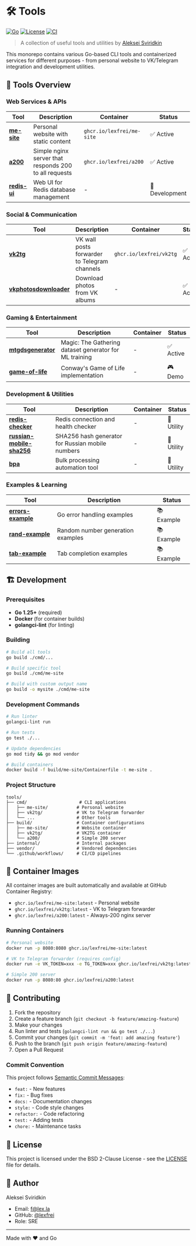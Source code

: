 # 🛠️ Tools

[![Go](https://img.shields.io/badge/Go-1.25.1-00ADD8?style=flat&logo=go)](https://golang.org/)
[![License](https://img.shields.io/badge/License-BSD--2--Clause-blue.svg)](LICENSE)
[![CI](https://github.com/lexfrei/tools/workflows/Lint%20Go/badge.svg)](https://github.com/lexfrei/tools/actions)

> A collection of useful tools and utilities by [Aleksei Sviridkin](https://github.com/lexfrei)

This monorepo contains various Go-based CLI tools and containerized services for different purposes - from personal website to VK/Telegram integration and development utilities.

## 🚀 Tools Overview

### Web Services & APIs

| Tool | Description | Container | Status |
|------|-------------|-----------|--------|
| **[me-site](cmd/me-site/)** | Personal website with static content | `ghcr.io/lexfrei/me-site` | ✅ Active |
| **[a200](build/a200/)** | Simple nginx server that responds 200 to all requests | `ghcr.io/lexfrei/a200` | ✅ Active |
| **[redis-ui](cmd/redis-ui/)** | Web UI for Redis database management | - | 🔧 Development |

### Social & Communication

| Tool | Description | Container | Status |
|------|-------------|-----------|--------|
| **[vk2tg](cmd/vk2tg/)** | VK wall posts forwarder to Telegram channels | `ghcr.io/lexfrei/vk2tg` | ✅ Active |
| **[vkphotosdownloader](cmd/vkphotosdownloader/)** | Download photos from VK albums | - | ✅ Active |

### Gaming & Entertainment

| Tool | Description | Container | Status |
|------|-------------|-----------|--------|
| **[mtgdsgenerator](cmd/mtgdsgenerator/)** | Magic: The Gathering dataset generator for ML training | - | ✅ Active |
| **[game-of-life](cmd/game-of-life/)** | Conway's Game of Life implementation | - | 🎮 Demo |

### Development & Utilities

| Tool | Description | Container | Status |
|------|-------------|-----------|--------|
| **[redis-checker](cmd/redis-checker/)** | Redis connection and health checker | - | 🔧 Utility |
| **[russian-mobile-sha256](cmd/russian-mobile-sha256/)** | SHA256 hash generator for Russian mobile numbers | - | 🔧 Utility |
| **[bpa](cmd/bpa/)** | Bulk processing automation tool | - | 🔧 Utility |

### Examples & Learning

| Tool | Description | Status |
|------|-------------|--------|
| **[errors-example](cmd/errors-example/)** | Go error handling examples | 📚 Example |
| **[rand-example](cmd/rand-example/)** | Random number generation examples | 📚 Example |
| **[tab-example](cmd/tab-example/)** | Tab completion examples | 📚 Example |

## 🏗️ Development

### Prerequisites

- **Go 1.25+** (required)
- **Docker** (for container builds)
- **golangci-lint** (for linting)

### Building

```bash
# Build all tools
go build ./cmd/...

# Build specific tool
go build ./cmd/me-site

# Build with custom output name
go build -o mysite ./cmd/me-site
```

### Development Commands

```bash
# Run linter
golangci-lint run

# Run tests
go test ./...

# Update dependencies
go mod tidy && go mod vendor

# Build containers
docker build -f build/me-site/Containerfile -t me-site .
```

### Project Structure

```text
tools/
├── cmd/                    # CLI applications
│   ├── me-site/           # Personal website
│   ├── vk2tg/             # VK to Telegram forwarder
│   └── ...                # Other tools
├── build/                 # Container configurations
│   ├── me-site/           # Website container
│   ├── vk2tg/             # VK2TG container
│   └── a200/              # Simple 200 server
├── internal/              # Internal packages
├── vendor/                # Vendored dependencies
└── .github/workflows/     # CI/CD pipelines
```

## 🐳 Container Images

All container images are built automatically and available at GitHub Container Registry:

- `ghcr.io/lexfrei/me-site:latest` - Personal website
- `ghcr.io/lexfrei/vk2tg:latest` - VK to Telegram forwarder
- `ghcr.io/lexfrei/a200:latest` - Always-200 nginx server

### Running Containers

```bash
# Personal website
docker run -p 8080:8080 ghcr.io/lexfrei/me-site:latest

# VK to Telegram forwarder (requires config)
docker run -e VK_TOKEN=xxx -e TG_TOKEN=xxx ghcr.io/lexfrei/vk2tg:latest

# Simple 200 server
docker run -p 8080:80 ghcr.io/lexfrei/a200:latest
```

## 🤝 Contributing

1. Fork the repository
2. Create a feature branch (`git checkout -b feature/amazing-feature`)
3. Make your changes
4. Run linter and tests (`golangci-lint run && go test ./...`)
5. Commit your changes (`git commit -m 'feat: add amazing feature'`)
6. Push to the branch (`git push origin feature/amazing-feature`)
7. Open a Pull Request

### Commit Convention

This project follows [Semantic Commit Messages](https://www.conventionalcommits.org/):

- `feat:` - New features
- `fix:` - Bug fixes
- `docs:` - Documentation changes
- `style:` - Code style changes
- `refactor:` - Code refactoring
- `test:` - Adding tests
- `chore:` - Maintenance tasks

## 📝 License

This project is licensed under the BSD 2-Clause License - see the [LICENSE](LICENSE) file for details.

## 👤 Author

Aleksei Sviridkin

- Email: <f@lex.la>
- GitHub: [@lexfrei](https://github.com/lexfrei)
- Role: SRE

---

Made with ❤️ and Go
